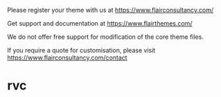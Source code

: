Please register your theme with us at https://www.flairconsultancy.com/

Get support and documentation at https://www.flairthemes.com/

We do not offer free support for modification of the core theme files.

If you require a quote for customisation, please visit https://www.flairconsultancy.com/contact
# rvc
